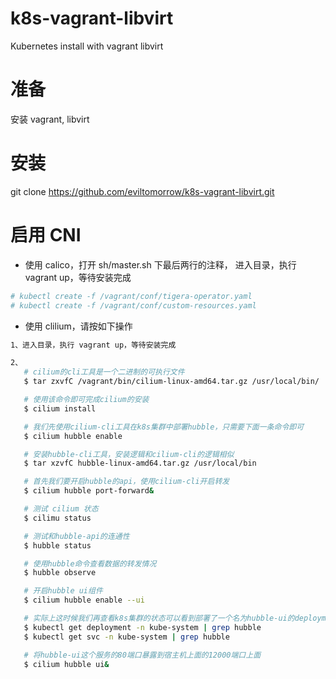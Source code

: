 # k8s-vagrant-libvirt

   Kubernetes install with vagrant libvirt

# 准备

   安装 vagrant, libvirt

# 安装

   git clone https://github.com/eviltomorrow/k8s-vagrant-libvirt.git


# 启用 CNI

   - 使用 calico，打开 sh/master.sh 下最后两行的注释， 进入目录，执行 vagrant up，等待安装完成

   ```sh
   # kubectl create -f /vagrant/conf/tigera-operator.yaml
   # kubectl create -f /vagrant/conf/custom-resources.yaml
   ```

   - 使用 clilium，请按如下操作

   ```sh
   1、进入目录，执行 vagrant up，等待安装完成

   2、
      # cilium的cli工具是一个二进制的可执行文件
      $ tar zxvfC /vagrant/bin/cilium-linux-amd64.tar.gz /usr/local/bin/  

      # 使用该命令即可完成cilium的安装
      $ cilium install

      # 我们先使用cilium-cli工具在k8s集群中部署hubble，只需要下面一条命令即可
      $ cilium hubble enable

      # 安装hubble-cli工具，安装逻辑和cilium-cli的逻辑相似
      $ tar xzvfC hubble-linux-amd64.tar.gz /usr/local/bin

      # 首先我们要开启hubble的api，使用cilium-cli开启转发
      $ cilium hubble port-forward&

      # 测试 cilium 状态
      $ cilimu status

      # 测试和hubble-api的连通性
      $ hubble status

      # 使用hubble命令查看数据的转发情况
      $ hubble observe

      # 开启hubble ui组件
      $ cilium hubble enable --ui

      # 实际上这时候我们再查看k8s集群的状态可以看到部署了一个名为hubble-ui的deployment
      $ kubectl get deployment -n kube-system | grep hubble
      $ kubectl get svc -n kube-system | grep hubble

      # 将hubble-ui这个服务的80端口暴露到宿主机上面的12000端口上面
      $ cilium hubble ui&
   ```

